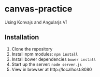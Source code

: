 # canvas-practice

Using Konvajs and Angularjs V1

## Installation
1. Clone the repository
2. Install npm modules: `npm install`
3. Install bower dependencies `bower install`
4. Start up the server: `node server.js`
5. View in browser at http://localhost:8080

